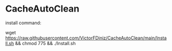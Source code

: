# CacheAutoClean

install command:

 wget https://raw.githubusercontent.com/VictorFDiniz/CacheAutoClean/main/Install.sh && chmod 775 && ./Install.sh 
